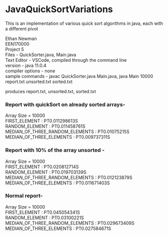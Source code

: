 # JavaQuickSortVariations
This is an implementation of various quick sort algorithms in java, each with a different pivot

Ethan Newman  
EEN170000  
Project 5  
Files - QuickSorter.java, Main.java  
Text Editor - VSCode, compiled through the command line  
version - java 11.0.4  
compiler options - none  
sample commands - javac QuickSorter.java Main.java, java Main 10000 report.txt unsorted.txt sorted.txt  

produces report.txt, unsorted.txt, sorted.txt  


### Report with quickSort on already sorted arrays-  
Array Size = 10000  
FIRST_ELEMENT : PT0.011298613S  
RANDOM_ELEMENT : PT0.011458761S  
MEDIAN_OF_THREE_RANDOM_ELEMENTS : PT0.01075215S  
MEDIAN_OF_THREE_ELEMENTS : PT0.009737311S  

### Report with 10% of the array unsorted -  
Array Size = 10000  
FIRST_ELEMENT : PT0.020812714S  
RANDOM_ELEMENT : PT0.019703139S  
MEDIAN_OF_THREE_RANDOM_ELEMENTS : PT0.012123879S  
MEDIAN_OF_THREE_ELEMENTS : PT0.011671403S  

### Normal report-  
Array Size = 10000  
FIRST_ELEMENT : PT0.045054341S  
RANDOM_ELEMENT : PT0.03100221S  
MEDIAN_OF_THREE_RANDOM_ELEMENTS : PT0.029673409S  
MEDIAN_OF_THREE_ELEMENTS : PT0.027584671S  
